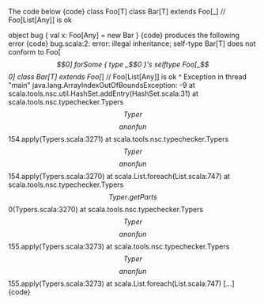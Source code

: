 The code below
{code}
class Foo[T]
class Bar[T] extends Foo[_] // Foo[List[Any]] is ok

object bug {
  val x: Foo[Any] = new Bar
}
{code}
produces the following error
{code}
bug.scala:2: error: illegal inheritance;
 self-type Bar[T] does not conform to Foo[_$$0] forSome { type _$$0 }'s selftype Foo[_$$0]
class Bar[T] extends Foo[_] // Foo[List[Any]] is ok
      ^
Exception in thread "main" java.lang.ArrayIndexOutOfBoundsException: -9
        at scala.tools.nsc.util.HashSet.addEntry(HashSet.scala:31)
        at scala.tools.nsc.typechecker.Typers$$Typer$$$$anonfun$$154.apply(Typers.scala:3271)
        at scala.tools.nsc.typechecker.Typers$$Typer$$$$anonfun$$154.apply(Typers.scala:3270)
        at scala.List.foreach(List.scala:747)
        at scala.tools.nsc.typechecker.Typers$$Typer.getParts$$0(Typers.scala:3270)
        at scala.tools.nsc.typechecker.Typers$$Typer$$$$anonfun$$155.apply(Typers.scala:3273)
        at scala.tools.nsc.typechecker.Typers$$Typer$$$$anonfun$$155.apply(Typers.scala:3273)
        at scala.List.foreach(List.scala:747)
        [...]
{code}

